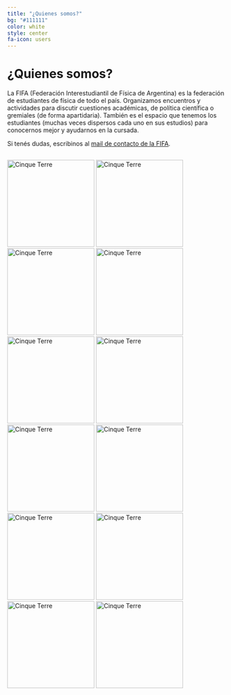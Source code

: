 ```yaml
---
title: "¿Quienes somos?"
bg: "#111111"
color: white
style: center
fa-icon: users
---
```


# ¿Quienes somos?

La FIFA (Federación Interestudiantil de Física de Argentina) es la federación de estudiantes de física de todo el país. Organizamos encuentros y actividades para discutir cuestiones académicas, de política científica o gremiales (de forma apartidaria). También es el espacio que tenemos los estudiantes (muchas veces dispersos cada uno en sus estudios) para conocernos mejor y ayudarnos en la cursada.

Si tenés dudas, escribinos al <a href="mailto:fifabsas@gmail.com">mail de contacto de la FIFA</a>.

## <a href="https://www.instagram.com/fifabsas/" class="fa fa-instagram"></a> <a href="https://github.com/fifabsas/talleresfifabsas" class="fa fa-github"></a> <a href="https://x.com/fifabsas" class="fa fa-twitter"></a> <a href="mailto:fifabsas@gmail.com" class="fa fa-envelope"></a>

 <div class="scroll-container">
  <img src="img/bkg.jpg" height=200px alt="Cinque Terre">
  <img src="img/bkg.jpg" height=200px alt="Cinque Terre">
  <img src="img/bkg.jpg" height=200px alt="Cinque Terre">
  <img src="img/bkg.jpg" height=200px alt="Cinque Terre">
  <img src="img/bkg.jpg" height=200px alt="Cinque Terre">
  <img src="img/bkg.jpg" height=200px alt="Cinque Terre">
  <img src="img/bkg.jpg" height=200px alt="Cinque Terre">
  <img src="img/bkg.jpg" height=200px alt="Cinque Terre">
  <img src="img/bkg.jpg" height=200px alt="Cinque Terre">
  <img src="img/bkg.jpg" height=200px alt="Cinque Terre">
  <img src="img/bkg.jpg" height=200px alt="Cinque Terre">
  <img src="img/bkg.jpg" height=200px alt="Cinque Terre">
</div> 
